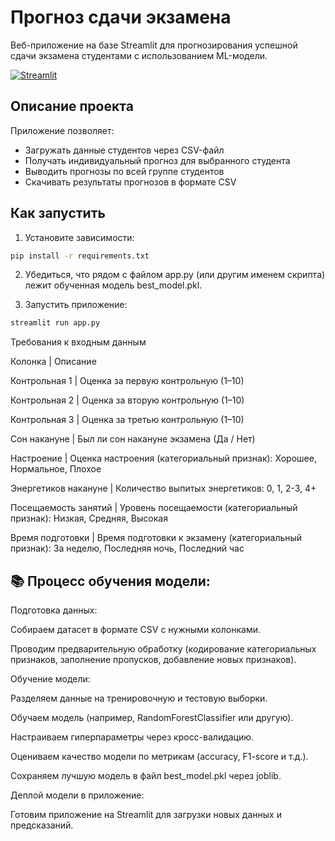 #  Прогноз сдачи экзамена

Веб-приложение на базе Streamlit для прогнозирования успешной сдачи экзамена студентами с использованием ML-модели.

[![Streamlit](https://static.streamlit.io/badges/streamlit_badge_black_white.svg)](https://examgetpredict1.streamlit.app)


## Описание проекта

Приложение позволяет:
- Загружать данные студентов через CSV-файл
- Получать индивидуальный прогноз для выбранного студента
- Выводить прогнозы по всей группе студентов
- Скачивать результаты прогнозов в формате CSV

##  Как запустить

1. Установите зависимости:
```bash
pip install -r requirements.txt
```
2. Убедиться, что рядом с файлом app.py (или другим именем скрипта) лежит обученная модель best_model.pkl.

3. Запустить приложение: 
```bash
streamlit run app.py
```

Требования к входным данным

Колонка | Описание

Контрольная 1 | Оценка за первую контрольную (1–10)

Контрольная 2 | Оценка за вторую контрольную (1–10)

Контрольная 3 | Оценка за третью контрольную (1–10)

Сон накануне | Был ли сон накануне экзамена (Да / Нет)

Настроение | Оценка настроения (категориальный признак): Хорошее, Нормальное, Плохое

Энергетиков накануне | Количество выпитых энергетиков: 0, 1, 2-3, 4+

Посещаемость занятий | Уровень посещаемости (категориальный признак): Низкая, Средняя, Высокая

Время подготовки | Время подготовки к экзамену (категориальный признак): За неделю, Последняя ночь, Последний час

## 📚 Процесс обучения модели:

Подготовка данных:

Собираем датасет в формате CSV с нужными колонками.

Проводим предварительную обработку (кодирование категориальных признаков, заполнение пропусков, добавление новых признаков).

Обучение модели:

Разделяем данные на тренировочную и тестовую выборки.

Обучаем модель (например, RandomForestClassifier или другую).

Настраиваем гиперпараметры через кросс-валидацию.

Оцениваем качество модели по метрикам (accuracy, F1-score и т.д.).

Сохраняем лучшую модель в файл best_model.pkl через joblib.

Деплой модели в приложение:

Готовим приложение на Streamlit для загрузки новых данных и предсказаний.

